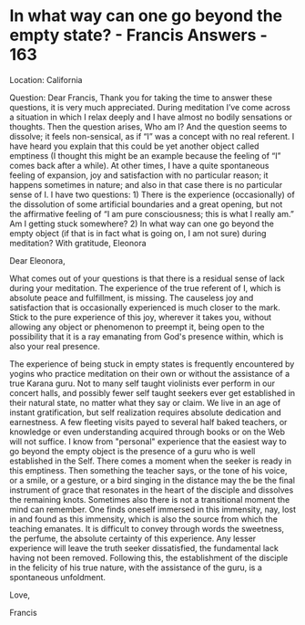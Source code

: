 # In what way can one go beyond the empty state? - Francis Answers - 163

Location: California&nbsp;

Question: Dear Francis, Thank you for taking the time to answer these questions, it is very much appreciated. During meditation I&rsquo;ve come across a situation in which I relax deeply and I have almost no bodily sensations or thoughts. Then the question arises, Who am I? And the question seems to dissolve; it feels non-sensical, as if &ldquo;I&rdquo; was a concept with no real referent. I have heard you explain that this could be yet another object called emptiness (I thought this might be an example because the feeling of &ldquo;I&rdquo; comes back after a while). At other times, I have a quite spontaneous feeling of expansion, joy and satisfaction with no particular reason; it happens sometimes in nature; and also in that case there is no particular sense of I. I have two questions: 1) There is the experience (occasionally) of the dissolution of some artificial boundaries and a great opening, but not the affirmative feeling of &ldquo;I am pure consciousness; this is what I really am.&rdquo; Am I getting stuck somewhere? 2) In what way can one go beyond the empty object (if that is in fact what is going on, I am not sure) during meditation? With gratitude, Eleonora

Dear Eleonora,

What comes out of your questions is that there is a residual sense of lack during your meditation. The experience of the true referent of I, which is absolute peace and fulfillment, is missing. The causeless joy and satisfaction that is occasionally experienced is much closer to the mark. Stick to the pure experience of this joy, wherever it takes you, without allowing any object or phenomenon to preempt it, being open to the possibility that it is a ray emanating from God's presence within, which is also your real presence.&nbsp;

The experience of being stuck in empty states is frequently encountered by yogins who practice meditation on their own or without the assistance of a true Karana guru. Not to many self taught violinists ever perform in our concert halls, and possibly fewer self taught seekers ever get established in their natural state, no matter what they say or claim. We live in an age of instant gratification, but self realization requires absolute dedication and earnestness. A few fleeting visits payed to several half baked teachers, or&nbsp; knowledge or even understanding acquired through books or on the Web will not suffice. I know from &quot;personal&quot; experience that the easiest way to go beyond the empty object is the presence of a guru who is well established in the Self. There comes a moment when the seeker is ready in this emptiness. Then something the teacher says, or the tone of his voice, or a smile, or a gesture, or a bird singing in the distance may the be the final instrument of grace that resonates in the heart of the disciple and dissolves the remaining knots. Sometimes also there is not a transitional moment the mind can remember. One finds oneself immersed in this immensity, nay, lost in and found as this immensity, which is also the source from which the teaching emanates. It is difficult to convey through words the sweetness, the perfume, the absolute certainty of this experience. Any lesser experience will leave the truth seeker dissatisfied, the fundamental lack having not been removed. Following this, the establishment of the disciple in the felicity of his true nature, with the assistance of the guru, is a spontaneous unfoldment.

Love,

Francis

  

